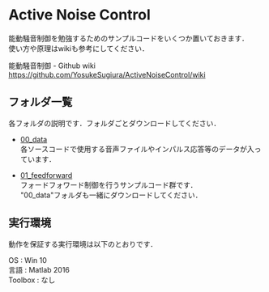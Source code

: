 #  Active Noise Control

能動騒音制御を勉強するためのサンプルコードをいくつか置いておきます．  
使い方や原理はwikiも参考にしてください．

能動騒音制御 - Github wiki  
https://github.com/YosukeSugiura/ActiveNoiseControl/wiki

## フォルダ一覧

各フォルダの説明です．フォルダごとダウンロードしてください．

- [00_data](https://github.com/YosukeSugiura/ActiveNoiseControl/tree/master/00_data)  
   各ソースコードで使用する音声ファイルやインパルス応答等のデータが入っています．
   
- [01_feedforward](https://github.com/YosukeSugiura/ActiveNoiseControl/tree/master/01_feedforward)  
   フォードフォワード制御を行うサンプルコード群です．  
   "00_data"フォルダも一緒にダウンロードしてください．
   
## 実行環境
   
動作を保証する実行環境は以下のとおりです．
   
   OS : Win 10  
   言語 : Matlab 2016  
   Toolbox : なし

